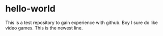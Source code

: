 # hello-world
This is a test repository to gain experience with github.
Boy I sure do like video games.
This is the newest line.
